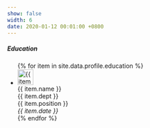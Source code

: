 ```yaml
---
show: false
width: 6
date: 2020-01-12 00:01:00 +0800
---
```

<div class="m-4">
    <h5>Education</h5>
    <ul class="list-unstyled mb-1">
        {% for item in site.data.profile.education %}
        <li class="media mb-1">
            <img src="{{ item.logo | relative_url }}" alt="{{ item.name }}" style="width: 36px;" class="mr-1 mt-1">
            <div class="media-body">
                <div>{{ item.name }}</div>
                <div class="small">{{ item.dept }}</div>
                <div class="small d-flex">
                    <div>{{ item.position }}</div>
                    <div class="mt-auto ml-auto no-break"><em>{{ item.date }}</em></div>
                </div>
            </div>
        </li>
        {% endfor %}
    </ul>
</div>
